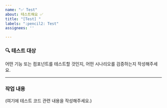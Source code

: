 ```yaml
---
name: "✅ Test"
about: 테스트해요 ✅
title: "[Test] "
labels: ":pencil2: Test"
assignees: ''

---
```


### 🔍 테스트 대상

어떤 기능 또는 컴포넌트를 테스트할 것인지, 어떤 시나리오를 검증하는지 작성해주세요.

---

### 작업 내용

(여기에 테스트 코드 관련 내용을 작성해주세요.)
